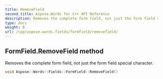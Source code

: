 ```yaml
---
title: RemoveField
second_title: Aspose.Words for C++ API Reference
description: Removes the complete form field, not just the form field special character. 
type: docs
weight: 0
url: /cpp/aspose.words.fields/formfield/removefield/
---
```

## FormField.RemoveField method


Removes the complete form field, not just the form field special character.

```cpp
void Aspose::Words::Fields::FormField::RemoveField()
```

